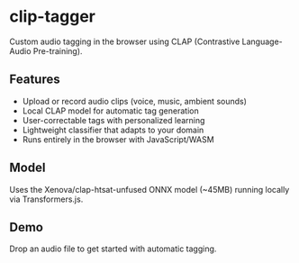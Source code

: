 # clip-tagger

Custom audio tagging in the browser using CLAP (Contrastive Language-Audio Pre-training).

## Features

- Upload or record audio clips (voice, music, ambient sounds)
- Local CLAP model for automatic tag generation
- User-correctable tags with personalized learning
- Lightweight classifier that adapts to your domain
- Runs entirely in the browser with JavaScript/WASM

## Model

Uses the Xenova/clap-htsat-unfused ONNX model (~45MB) running locally via Transformers.js.

## Demo

Drop an audio file to get started with automatic tagging.
